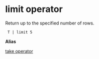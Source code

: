 # limit operator

Return up to the specified number of rows.

     T | limit 5

**Alias**

[take operator](takeoperator.md)


